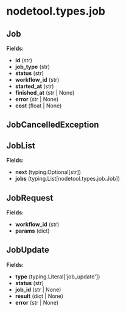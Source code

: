 # nodetool.types.job

## Job

**Fields:**
- **id** (str)
- **job_type** (str)
- **status** (str)
- **workflow_id** (str)
- **started_at** (str)
- **finished_at** (str | None)
- **error** (str | None)
- **cost** (float | None)


## JobCancelledException

## JobList

**Fields:**
- **next** (typing.Optional[str])
- **jobs** (typing.List[nodetool.types.job.Job])


## JobRequest

**Fields:**
- **workflow_id** (str)
- **params** (dict)


## JobUpdate

**Fields:**
- **type** (typing.Literal['job_update'])
- **status** (str)
- **job_id** (str | None)
- **result** (dict | None)
- **error** (str | None)


